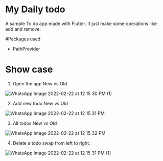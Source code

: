 # My Daily todo

A sample To do app made with Flutter.  It just make some operations like: add and remove.


#Packages used

- PathProvider

# Show case
1. Open the app New  vs Old

![WhatsApp Image 2022-02-22 at 12 15 30 PM (1)](https://user-images.githubusercontent.com/42675180/155089167-56b33f88-c78e-4998-a23a-fc2160e7f2f5.jpeg) 


2. Add new todo New vs Old

![WhatsApp Image 2022-02-22 at 12 15 31 PM](https://user-images.githubusercontent.com/42675180/155089198-4281d5af-46d1-4e29-af17-c97b4eac0de8.jpeg) 


3. All todos New vs Old

![WhatsApp Image 2022-02-22 at 12 15 32 PM](https://user-images.githubusercontent.com/42675180/155089244-6cdaa1bb-8aa6-4b17-8e19-3839b7f04e30.jpeg) 


4. Delete a todo 
swap from left to right.

![WhatsApp Image 2022-02-22 at 12 15 31 PM (1)](https://user-images.githubusercontent.com/42675180/155089295-49887345-a42e-45e4-a7d2-e13d1d603066.jpeg) 

